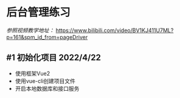 # 后台管理练习

  *参照视频教学地址：*
  https://www.bilibili.com/video/BV1KJ411U7ML?p=161&spm_id_from=pageDriver

## #1 初始化项目 2022/4/22

  - 使用框架Vue2
  - 使用vue-cli创建项目文件
  - 开启本地数据库和接口服务